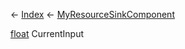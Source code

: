 ← [Index](Api-Index) ← [MyResourceSinkComponent](Sandbox.Game.EntityComponents.MyResourceSinkComponent)

[float](System.Single) CurrentInput